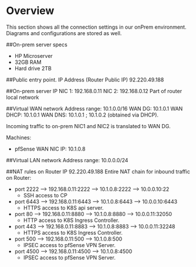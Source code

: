 # Overview

This section shows all the connection settings in our onPrem environment.
Diagrams and configurations are stored as well.

##On-prem server specs
* HP Microserver 
* 32GB RAM
* Hard drive 2TB

##Public entry point. IP Address (Router Public IP)
92.220.49.188

##On-prem server IP
NIC 1: 192.168.0.11
NIC 2: 192.168.0.12
Part of router local network

##Virtual WAN network
Address range: 10.1.0.0/16
WAN DG: 10.1.0.1
WAN DHCP: 10.1.0.1
WAN DNS: 10.1.0.1 ; 10.1.0.2 (obtained via DHCP). 

Incoming traffic to on-prem NIC1 and NIC2 is translated to WAN DG.

Machines:
* pfSense WAN NIC IP: 10.1.0.8

##Virtual LAN network
Address range: 10.0.0.0/24


##NAT rules on Router IP 92.220.49.188
Entire NAT chain for inbound traffic on Router:
* port 2222 --> 192.168.0.11:2222 --> 10.1.0.8:2222 --> 10.0.0.10:22
  * SSH access to CP
* port 6443 --> 192.168.0.11:6443 --> 10.1.0.8:6443 --> 10.0.0.10:6443
  * HTTPS access to K8S api server.
* port 80 --> 192.168.0.11:8880 --> 10.1.0.8:8880 --> 10.0.0.11:32050
  * HTTP access to K8S Ingress Controller.
* port 443 --> 192.168.0.11:8883 --> 10.1.0.8:8883 --> 10.0.0.11:32248
  * HTTPS access to K8S Ingress Controller.
* port 500 --> 192.168.0.11:500 --> 10.1.0.8:500
  * IPSEC access to pfSense VPN Server.
* port 4500 --> 192.168.0.11:4500 --> 10.1.0.8:4500
  * IPSEC access to pfSense VPN Server.














